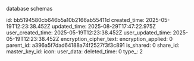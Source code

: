 database schemas

id: bb5194580cb646b5a10b2166ab55411d
created_time: 2025-05-19T12:23:38.452Z
updated_time: 2025-08-29T17:47:22.975Z
user_created_time: 2025-05-19T12:23:38.452Z
user_updated_time: 2025-05-19T12:23:38.452Z
encryption_cipher_text: 
encryption_applied: 0
parent_id: a396a5f7dad64188a74f2527f3f3c891
is_shared: 0
share_id: 
master_key_id: 
icon: 
user_data: 
deleted_time: 0
type_: 2